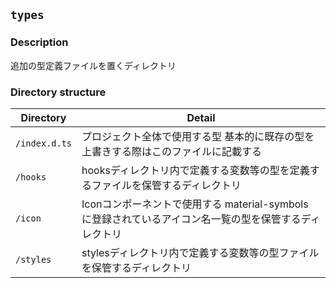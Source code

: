 ## `types`

### Description
追加の型定義ファイルを置くディレクトリ

### Directory structure
| Directory | Detail |
| -- | -- |
| `/index.d.ts` | プロジェクト全体で使用する型  基本的に既存の型を上書きする際はこのファイルに記載する |
| `/hooks` | hooksディレクトリ内で定義する変数等の型を定義するファイルを保管するディレクトリ |
| `/icon` | Iconコンポーネントで使用する material-symbols に登録されているアイコン名一覧の型を保管するディレクトリ |
| `/styles` | stylesディレクトリ内で定義する変数等の型ファイルを保管するディレクトリ |
